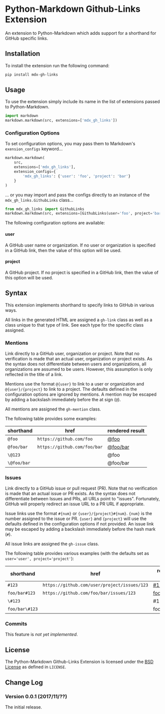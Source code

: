# Python-Markdown Github-Links Extension

An extension to Python-Markdown which adds support for a shorthand for GitHub
specific links.

## Installation

To install the extension run the following command:

```sh
pip install mdx-gh-links
```

## Usage

To use the extension simply include its name in the list of extensions passed to
Python-Markdown.

```python
import markdown
markdown.markdown(src, extensions=['mdx_gh_links'])
```

### Configuration Options

To set configuration options, you may pass them to Markdown's `exension_configs`
keyword...

```python
markdown.markdown(
    src,
    extensions=['mdx_gh_links'],
    extension_configs={
        'mdx_gh_links': {'user': 'foo', 'project': 'bar'}
    }
)
```

... or you may import and pass the configs directly to an instance of the
`mdx_gh_links.GithubLinks` class...

```python
from mdx_gh_links import GithubLinks
markdown.markdown(src, extensions=[GithubLinks(user='foo', project='bar')])
```

The following configuration options are available:

#### user

A GitHub user name or organization. If no user or organization is specified in
a GitHub link, then the value of this option will be used.

#### project

A GitHub project. If no project is specified in a GitHub link, then the value
of this option will be used.

## Syntax

This extension implements shorthand to specify links to GitHub in various ways.

All links in the generated HTML are assigned a `gh-link` class as well as a class
unique to that type of link. See each type for the specific class assigned.

### Mentions

Link directly to a GitHub user, organization or project. Note that no
verification is made that an actual user, organization or project exists. As the
syntax does not differentiate between users and organizations, all organizations
are assumed to be users. However, this assumption is only reflected in the
title of a link.

Mentions use the format `@{user}` to link to a user or organization and
`@{user}/{project}` to link to a project. The defaults defined in the
configuration options are ignored by mentions. A mention may be escaped by
adding a backslash immediately before the at sign (`@`).

All mentions are assigned the `gh-mention` class.

The following table provides some examples:

| shorthand   | href                         | rendered result                                                                     |
| ----------- | ---------------------------- | ------------------------------------------------------------------|
| `@foo`      | `https://github.com/foo`     | [@foo](https://github.com/foo "GitHub User: @foo")                |
| `@foo/bar`  | `https://github.com/foo/bar` | [@foo/bar](https://github.com/foo/bar "GitHub Project: @foo/bar") |
| `\@123`     |                              | @foo                                                              |
| `\@foo/bar` |                              | @foo/bar                                                          |

### Issues

Link directly to a GitHub issue or pull request (PR). Note that no verification
is made that an actual issue or PR exists. As the syntax does not differentiate
between Issues and PRs, all URLs point to "issues". Fortunately, GitHub will
properly redirect an issue URL to a PR URL if appropriate.

Issue links use the format `#{num}` or `{user}/{project}#{num}`. `{num}` is the
number assigned to the issue or PR. `{user}` and `{project}` will use the
defaults defined in the configuration options if not provided. An issue link may
be escaped by adding a backslash immediately before the hash mark (`#`).

All issue links are assigned the `gh-issue` class.

The following table provides various examples (with the defaults set as
`user='user', project='project'`):

| shorthand      | href                                         | rendered result                                                                     |
| -------------- | -------------------------------------------- | ----------------------------------------------------------------------------------- |
| `#123`         | `https://github.com/user/project/issues/123` | [#123](https://github.com/user/project/issues/123 "GitHub Issue user/project #123") |
| `foo/bar#123`  | `https://github.com/foo/bar/issues/123`      | [foo/bar#123](https://github.com/foo/bar/issues/123 "GitHub Issue foo/bar #123")    |
| `\#123`        |                                              | #123                                                                                |
| `foo/bar\#123` |                                              | foo/bar#123                                                                         |

### Commits

This feature is *not yet implemented*.

## License

The Python-Markdown Github-Links Extension is licensed under the [BSD License] as
defined in `LICENSE`.

[BSD License]: http://opensource.org/licenses/BSD-3-Clause

## Change Log

### Version 0.0.1 (2017/11/??)

The initial release.
